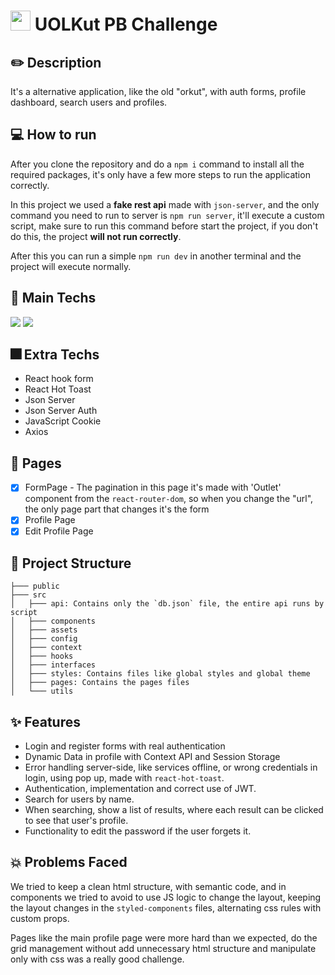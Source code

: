# <img style="width: 32px; height: 32px; padding-top: 8px;" src="https://s3.amazonaws.com/gupy5/production/companies/417/career/35254/images/2021-11-05_19-02_logo.png" /> UOLKut PB Challenge

## :pencil2: Description

It's a alternative application, like the old "orkut", with auth forms, profile dashboard, search users and profiles.

## :computer: How to run

After you clone the repository and do a `npm i` command to install all the required packages, it's only have a few more steps to run the application correctly.

In this project we used a <strong>fake rest api</strong> made with `json-server`, and the only command you need to run to server is `npm run server`, it'll execute a custom script, make sure to run this command before start the project, if you don't do this, the project <strong>will not run correctly</strong>.

After this you can run a simple `npm run dev` in another terminal and the project will execute normally.

## :iphone: Main Techs

<div style="display: inline-block">
   <img src="https://img.shields.io/badge/React-20232A?style=for-the-badge&logo=react&logoColor=61DAFB" />
   <img src="https://img.shields.io/badge/styled--components-DB7093?style=for-the-badge&logo=styled-components&logoColor=white" />
</div>

## :fireworks: Extra Techs

- React hook form
- React Hot Toast
- Json Server
- Json Server Auth
- JavaScript Cookie
- Axios

## :page_facing_up: Pages

- [x] FormPage - The pagination in this page it's made with 'Outlet' component from the `react-router-dom`, so when you change the "url", the only page part that changes it's the form
- [x] Profile Page
- [x] Edit Profile Page

## :file_folder: Project Structure

```
├─── public
├─── src
│   ├─── api: Contains only the `db.json` file, the entire api runs by script
│   ├─── components
│   ├─── assets
│   ├─── config
│   ├─── context
│   ├─── hooks
│   ├─── interfaces
│   ├─── styles: Contains files like global styles and global theme
│   ├─── pages: Contains the pages files
│   └─── utils
```

## :sparkles: Features

- Login and register forms with real authentication
- Dynamic Data in profile with Context API and Session Storage
- Error handling server-side, like services offline, or wrong credentials in login, using pop up, made with `react-hot-toast`.
- Authentication, implementation and correct use of JWT.
- Search for users by name.
- When searching, show a list of results, where each result can be clicked to see that user's profile.
- Functionality to edit the password if the user forgets it.

## :boom: Problems Faced

We tried to keep a clean html structure, with semantic code, and in components we tried to avoid to use JS logic to change the layout, keeping the layout changes in the `styled-components` files, alternating css rules with custom props.

Pages like the main profile page were more hard than we expected, do the grid management without add unnecessary html structure and manipulate only with css was a really good challenge.
